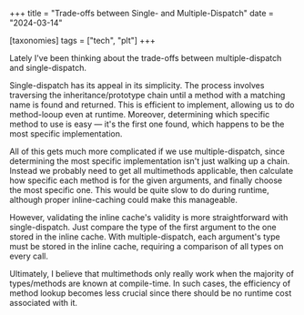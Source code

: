 +++
title = "Trade-offs between Single- and Multiple-Dispatch"
date = "2024-03-14"

[taxonomies]
tags = ["tech", "plt"]
+++

Lately I've been thinking about the trade-offs between multiple-dispatch and single-dispatch.

Single-dispatch has its appeal in its simplicity. The process involves traversing the inheritance/prototype chain until a method with a matching name is found and returned. This is efficient to implement, allowing us to do method-looup even at runtime. Moreover, determining which specific method to use is easy — it's the first one found, which happens to be the most specific implementation.

All of this gets much more complicated if we use multiple-dispatch, since determining the most specific implementation isn't just walking up a chain. Instead we probably need to get all multimethods applicable, then calculate how specific each method is for the given arguments, and finally choose the most specific one. This would be quite slow to do during runtime, although proper inline-caching could make this manageable.

However, validating the inline cache's validity is more straightforward with single-dispatch. Just compare the type of the first argument to the one stored in the inline cache. With multiple-dispatch, each argument's type must be stored in the inline cache, requiring a comparison of all types on every call.

Ultimately, I believe that multimethods only really work when the majority of types/methods are known at compile-time. In such cases, the efficiency of method lookup becomes less crucial since there should be no runtime cost associated with it.